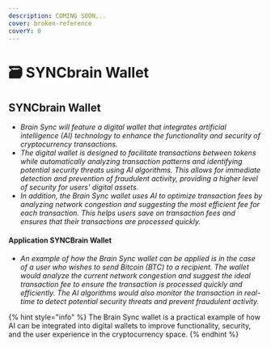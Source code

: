 ```yaml
---
description: COMING SOON...
cover: broken-reference
coverY: 0
---
```


# 🗃 SYNCbrain Wallet

## SYNCbrain Wallet

* _Brain Sync will feature a digital wallet that integrates artificial intelligence (AI) technology to enhance the functionality and security of cryptocurrency transactions._
* _The digital wallet is designed to facilitate transactions between tokens while automatically analyzing transaction patterns and identifying potential security threats using AI algorithms. This allows for immediate detection and prevention of fraudulent activity, providing a higher level of security for users' digital assets._
* _In addition, the Brain Sync wallet uses AI to optimize transaction fees by analyzing network congestion and suggesting the most efficient fee for each transaction. This helps users save on transaction fees and ensures that their transactions are processed quickly._

#### Application SYNCBrain Wallet

* _An example of how the Brain Sync wallet can be applied is in the case of a user who wishes to send Bitcoin (BTC) to a recipient. The wallet would analyze the current network congestion and suggest the ideal transaction fee to ensure the transaction is processed quickly and efficiently. The AI algorithms would also monitor the transaction in real-time to detect potential security threats and prevent fraudulent activity._

{% hint style="info" %}
The Brain Sync wallet is a practical example of how AI can be integrated into digital wallets to improve functionality, security, and the user experience in the cryptocurrency space.
{% endhint %}
